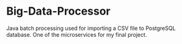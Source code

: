 # Big-Data-Processor
Java batch processing used for importing a CSV file to PostgreSQL database.
One of the microservices for my final project.
